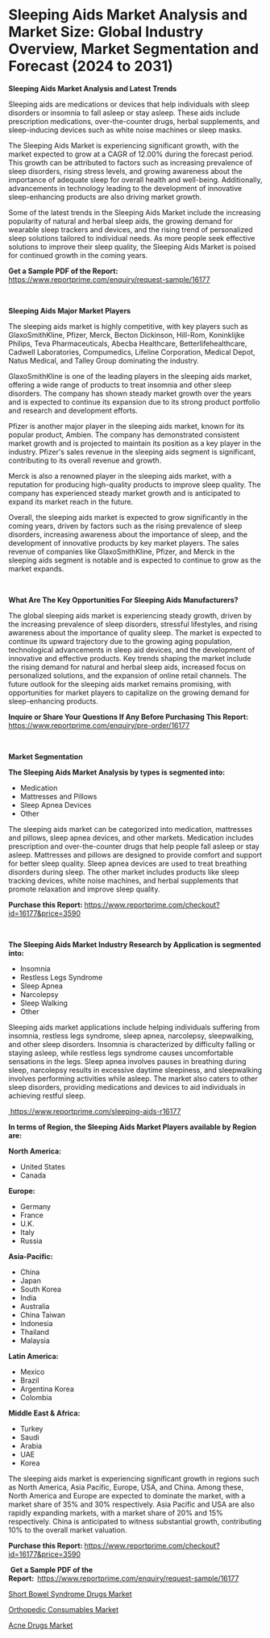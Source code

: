 <p><h1>Sleeping Aids Market Analysis and Market Size: Global Industry Overview, Market Segmentation and Forecast (2024 to 2031)</h1></p><p><strong>Sleeping Aids Market Analysis and Latest Trends</strong></p>
<p><p>Sleeping aids are medications or devices that help individuals with sleep disorders or insomnia to fall asleep or stay asleep. These aids include prescription medications, over-the-counter drugs, herbal supplements, and sleep-inducing devices such as white noise machines or sleep masks.</p><p>The Sleeping Aids Market is experiencing significant growth, with the market expected to grow at a CAGR of 12.00% during the forecast period. This growth can be attributed to factors such as increasing prevalence of sleep disorders, rising stress levels, and growing awareness about the importance of adequate sleep for overall health and well-being. Additionally, advancements in technology leading to the development of innovative sleep-enhancing products are also driving market growth.</p><p>Some of the latest trends in the Sleeping Aids Market include the increasing popularity of natural and herbal sleep aids, the growing demand for wearable sleep trackers and devices, and the rising trend of personalized sleep solutions tailored to individual needs. As more people seek effective solutions to improve their sleep quality, the Sleeping Aids Market is poised for continued growth in the coming years.</p></p>
<p><strong>Get a Sample PDF of the Report:&nbsp;</strong> <a href="https://www.reportprime.com/enquiry/request-sample/16177">https://www.reportprime.com/enquiry/request-sample/16177</a></p>
<p>&nbsp;</p>
<p><strong>Sleeping Aids Major Market Players</strong></p>
<p><p>The sleeping aids market is highly competitive, with key players such as GlaxoSmithKline, Pfizer, Merck, Becton Dickinson, Hill-Rom, Koninklijke Philips, Teva Pharmaceuticals, Abecba Healthcare, Betterlifehealthcare, Cadwell Laboratories, Compumedics, Lifeline Corporation, Medical Depot, Natus Medical, and Talley Group dominating the industry.</p><p>GlaxoSmithKline is one of the leading players in the sleeping aids market, offering a wide range of products to treat insomnia and other sleep disorders. The company has shown steady market growth over the years and is expected to continue its expansion due to its strong product portfolio and research and development efforts.</p><p>Pfizer is another major player in the sleeping aids market, known for its popular product, Ambien. The company has demonstrated consistent market growth and is projected to maintain its position as a key player in the industry. Pfizer's sales revenue in the sleeping aids segment is significant, contributing to its overall revenue and growth.</p><p>Merck is also a renowned player in the sleeping aids market, with a reputation for producing high-quality products to improve sleep quality. The company has experienced steady market growth and is anticipated to expand its market reach in the future.</p><p>Overall, the sleeping aids market is expected to grow significantly in the coming years, driven by factors such as the rising prevalence of sleep disorders, increasing awareness about the importance of sleep, and the development of innovative products by key market players. The sales revenue of companies like GlaxoSmithKline, Pfizer, and Merck in the sleeping aids segment is notable and is expected to continue to grow as the market expands.</p></p>
<p>&nbsp;</p>
<p><strong>What Are The Key Opportunities For Sleeping Aids Manufacturers?</strong></p>
<p><p>The global sleeping aids market is experiencing steady growth, driven by the increasing prevalence of sleep disorders, stressful lifestyles, and rising awareness about the importance of quality sleep. The market is expected to continue its upward trajectory due to the growing aging population, technological advancements in sleep aid devices, and the development of innovative and effective products. Key trends shaping the market include the rising demand for natural and herbal sleep aids, increased focus on personalized solutions, and the expansion of online retail channels. The future outlook for the sleeping aids market remains promising, with opportunities for market players to capitalize on the growing demand for sleep-enhancing products.</p></p>
<p><strong>Inquire or Share Your Questions If Any Before Purchasing This Report:</strong> <a href="https://www.reportprime.com/enquiry/pre-order/16177">https://www.reportprime.com/enquiry/pre-order/16177</a></p>
<p>&nbsp;</p>
<p><strong>Market Segmentation</strong></p>
<p><strong>The Sleeping Aids Market Analysis by types is segmented into:</strong></p>
<p><ul><li>Medication</li><li>Mattresses and Pillows</li><li>Sleep Apnea Devices</li><li>Other</li></ul></p>
<p><p>The sleeping aids market can be categorized into medication, mattresses and pillows, sleep apnea devices, and other markets. Medication includes prescription and over-the-counter drugs that help people fall asleep or stay asleep. Mattresses and pillows are designed to provide comfort and support for better sleep quality. Sleep apnea devices are used to treat breathing disorders during sleep. The other market includes products like sleep tracking devices, white noise machines, and herbal supplements that promote relaxation and improve sleep quality.</p></p>
<p><strong>Purchase this Report:&nbsp;</strong><a href="https://www.reportprime.com/checkout?id=16177&price=3590">https://www.reportprime.com/checkout?id=16177&price=3590</a></p>
<p>&nbsp;</p>
<p><strong>The Sleeping Aids Market Industry Research by Application is segmented into:</strong></p>
<p><ul><li>Insomnia</li><li>Restless Legs Syndrome</li><li>Sleep Apnea</li><li>Narcolepsy</li><li>Sleep Walking</li><li>Other</li></ul></p>
<p><p>Sleeping aids market applications include helping individuals suffering from insomnia, restless legs syndrome, sleep apnea, narcolepsy, sleepwalking, and other sleep disorders. Insomnia is characterized by difficulty falling or staying asleep, while restless legs syndrome causes uncomfortable sensations in the legs. Sleep apnea involves pauses in breathing during sleep, narcolepsy results in excessive daytime sleepiness, and sleepwalking involves performing activities while asleep. The market also caters to other sleep disorders, providing medications and devices to aid individuals in achieving restful sleep.</p></p>
<p><a href="https://www.reportprime.com/sleeping-aids-r16177">&nbsp;https://www.reportprime.com/sleeping-aids-r16177</a></p>
<p><strong>In terms of Region, the Sleeping Aids Market Players available by Region are:</strong></p>
<p>
    <p> <strong> North America: </strong>
        <ul>
            <li>United States</li>
            <li>Canada</li>
        </ul>
        </p> 
    <p> <strong> Europe: </strong>
        <ul>
            <li>Germany</li>
            <li>France</li>
            <li>U.K.</li>
            <li>Italy</li>
            <li>Russia</li>
        </ul>
        </p> 
    <p> <strong> Asia-Pacific: </strong>
        <ul>
            <li>China</li>
            <li>Japan</li>
            <li>South Korea</li>
            <li>India</li>
            <li>Australia</li>
            <li>China Taiwan</li>
            <li>Indonesia</li>
            <li>Thailand</li>
            <li>Malaysia</li>
        </ul>
        </p> 
    <p> <strong> Latin America: </strong>
        <ul>
            <li>Mexico</li>
            <li>Brazil</li>
            <li>Argentina Korea</li>
            <li>Colombia</li>
        </ul>
        </p> 
    <p> <strong> Middle East & Africa: </strong>
        <ul>
            <li>Turkey</li>
            <li>Saudi</li>
            <li>Arabia</li>
            <li>UAE</li>
            <li>Korea</li>
        </ul>
    </p>
    </p>
<p><p>The sleeping aids market is experiencing significant growth in regions such as North America, Asia Pacific, Europe, USA, and China. Among these, North America and Europe are expected to dominate the market, with a market share of 35% and 30% respectively. Asia Pacific and USA are also rapidly expanding markets, with a market share of 20% and 15% respectively. China is anticipated to witness substantial growth, contributing 10% to the overall market valuation.</p></p>
<p><strong>Purchase this Report: </strong><a href="https://www.reportprime.com/checkout?id=16177&price=3590">https://www.reportprime.com/checkout?id=16177&price=3590</a></p>
<p>&nbsp;<strong>Get a Sample PDF of the Report:&nbsp;&nbsp;</strong><a href="https://www.reportprime.com/enquiry/request-sample/16177">https://www.reportprime.com/enquiry/request-sample/16177</a></p>
<p><strong></strong></p>
<p><p><a href="https://github.com/angelajermaine/Market-Research-Report-List-4/blob/main/short-bowel-syndrome-drugs-market.md">Short Bowel Syndrome Drugs Market</a></p><p><a href="https://github.com/hrhzhypq19/Market-Research-Report-List-1/blob/main/orthopedic-consumables-market.md">Orthopedic Consumables Market</a></p><p><a href="https://github.com/provorikovar/Market-Research-Report-List-6/blob/main/acne-drugs-market.md">Acne Drugs Market</a></p></p>